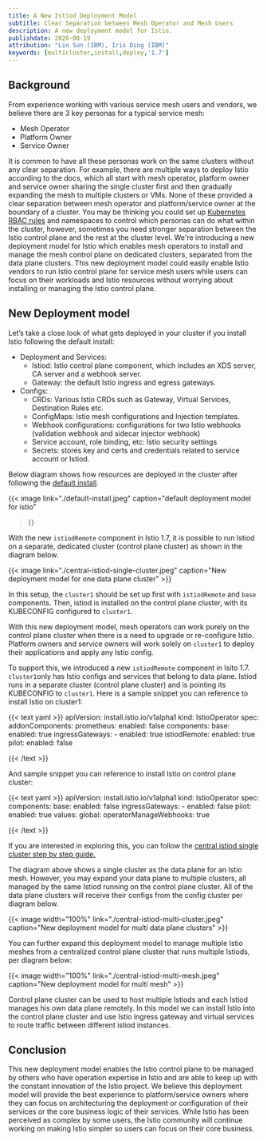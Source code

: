 ```yaml
---
title: A New Istiod Deployment Model
subtitle: Clear Separation between Mesh Operator and Mesh Users
description: A new deployment model for Istio.
publishdate: 2020-08-19
attribution: "Lin Sun (IBM), Iris Ding (IBM)"
keywords: [multicluster,install,deploy,'1.7']
---
```


## Background

From experience working with various service mesh users and vendors, we believe there are 3 key personas for a typical service mesh:
* Mesh Operator
* Platform Owner
* Service Owner

It is common to have all these personas work on the same clusters without any clear separation.  For example, there are multiple ways to deploy Istio according to the docs, which all start with mesh operator, platform owner and service owner sharing the single cluster first and then gradually expanding the mesh to multiple clusters or VMs.  None of these provided a clear separation between mesh operator and platform/service owner at the boundary of a cluster.  You may be thinking you could set up [Kubernetes RBAC rules](https://kubernetes.io/docs/reference/access-authn-authz/rbac/) and namespaces to control which personas can do what within the cluster, however, sometimes you need stronger separation between the Istio control plane and the rest at the cluster level.  We're introducing a new deployment model for Istio which enables mesh operators to install and manage the mesh control plane on dedicated clusters, separated from the data plane clusters.  This new deployment model could easily enable Istio vendors to run Istio control plane for service mesh users while users can focus on their workloads and Istio resources without worrying about installing or managing the Istio control plane.


## New Deployment model

Let’s take a close look of what gets deployed in your cluster if you install Istio following the default install:
* Deployment and Services:
    * Istiod: Istio control plane component, which includes an XDS server, CA server and a webhook server.
    * Gateway: the default Istio ingress and egress gateways.
* Configs:
    * CRDs: Various Istio CRDs such as Gateway, Virtual Services, Destination Rules etc.
    * ConfigMaps: Istio mesh configurations and Injection templates.
    * Webhook configurations: configurations for two Istio webhooks (validation webhook and sidecar injector webhook)
    * Service account, role binding, etc: Istio security settings
    * Secrets: stores key and certs and credentials related to service account or Istiod.

Below diagram shows how resources are deployed in the cluster after following the [default install](https://istio.io/latest/docs/setup/install/istioctl/#install-istio-using-the-default-profile).

{{< image
    link="./default-install.jpeg"
    caption="default deployment model for istio"
>}}

With the new `istiodRemote` component in Istio 1.7, it is possible to run Istiod on a separate, dedicated cluster (control plane cluster) as shown in the diagram below.

{{< image
    link="./central-istiod-single-cluster.jpeg"
    caption="New deployment model for one data plane cluster"
    >}}

In this setup, the `cluster1` should be set up first with `istiodRemote` and `base` components. Then, istiod is installed on the control plane cluster, with its KUBECONFIG configured to `cluster1`. 

With this new deployment model, mesh operators can work purely on the control plane cluster when there is a need to upgrade or re-configure Istio. Platform owners and service owners will work solely on `cluster1` to deploy their applications and apply any Istio config.

To support this, we introduced a new `istiodRemote` component in Isito 1.7. `cluster1`only has Istio configs and services that belong to data plane. Istiod runs in a separate cluster (control plane cluster) and is pointing its KUBECONFIG to `cluster1`.  Here is a sample snippet you can reference to install Istio on cluster1:

{{< text yaml >}}
apiVersion: install.istio.io/v1alpha1
kind: IstioOperator
spec:
  addonComponents:
    prometheus:
      enabled: false
  components:
    base:
      enabled: true
    ingressGateways:
    - enabled: true
    istiodRemote:
      enabled: true
    pilot:
      enabled: false

{{< /text >}}

And sample snippet you can reference to install Istio on control plane cluster:

{{< text yaml >}}
apiVersion: install.istio.io/v1alpha1
kind: IstioOperator
spec:
  components:
    base:
      enabled: false
    ingressGateways:
    - enabled: false
    pilot:
      enabled: true
values:
  global:
    operatorManageWebhooks: true

{{< /text >}}

If you are interested in exploring this, you can follow the [central istiod single cluster step by step guide.](https://github.com/istio/istio/wiki/Central-Istiod-single-cluster-steps)

The diagram above shows a single cluster as the data plane for an Istio mesh. However, you may expand your data plane to multiple clusters, all managed by the same Istiod running on the control plane cluster. All of the data plane clusters will receive their configs from the config cluster per diagram below. 

{{< image width="100%" link="./central-istiod-multi-cluster.jpeg" caption="New deployment model for multi data plane clusters" >}}

You can further expand this deployment model to manage multiple Istio meshes from a centralized control plane cluster that runs multiple Istiods, per diagram below:

{{< image width="100%" link="./central-istiod-multi-mesh.jpeg" caption="New deployment model for multi mesh" >}}

Control plane cluster can be used to host multiple Istiods and each Istiod manages his own data plane remotely.  In this model we can install Istio into the control plane cluster and use Istio ingress gateway and virtual services to route traffic between different istiod instances.

## Conclusion

This new deployment model enables the Istio control plane to be managed by others who have operation expertise in Istio and are able to keep up with the constant innovation of the Istio project.  We believe this deployment model will provide the best experience to platform/service owners where they can focus on architecturing the deployment or configuration of their services or the core business logic of their services.  While Istio has been perceived as complex by some users, the Istio community will continue working on making Istio simpler so users can focus on their core business.
